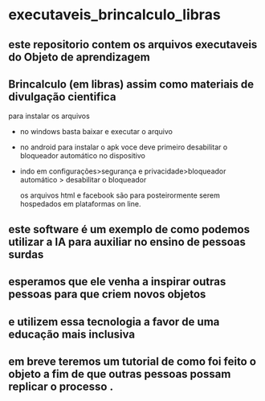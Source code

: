# executaveis_brincalculo_libras

## este repositorio contem os arquivos executaveis do Objeto de aprendizagem 
## Brincalculo (em libras) assim como materiais de divulgação cientifica 

para instalar os arquivos 
* no windows basta baixar e executar o arquivo
* no android para instalar o apk voce deve primeiro desabilitar o bloqueador automático no dispositivo
* indo em configurações>segurança e privacidade>bloqueador automático > desabilitar o bloqueador

  os arquivos html e facebook são para posteirormente serem hospedados em plataformas on line.

 ## este software é um exemplo de como podemos utilizar a IA para auxiliar no ensino de pessoas surdas 
 ## esperamos que ele venha a inspirar outras pessoas para que criem novos objetos  
 ## e utilizem essa tecnologia a favor de uma educação mais inclusiva

 ## em breve teremos um tutorial de como foi feito o objeto a fim de que outras pessoas possam replicar o processo .
